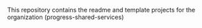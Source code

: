 This repository contains the readme and template projects for the organization (progress-shared-services)